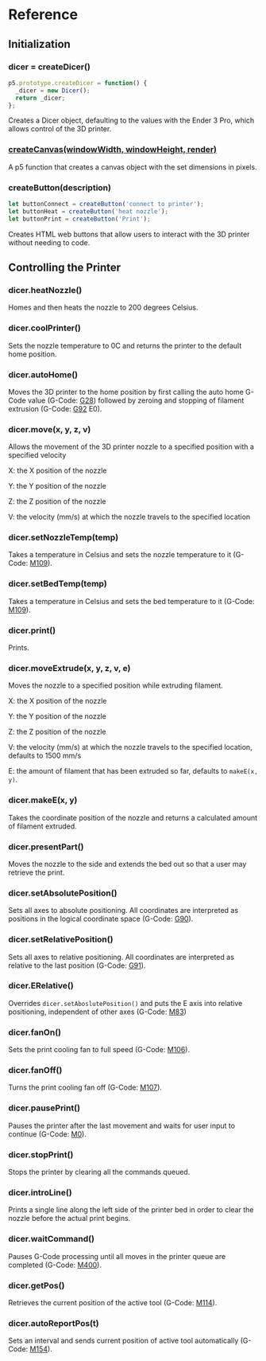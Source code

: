 # Reference

## Initialization 

### dicer = createDicer()

```javascript
p5.prototype.createDicer = function() {
  _dicer = new Dicer();
  return _dicer;
};
```
Creates a Dicer object, defaulting to the values with the Ender 3 Pro, which allows control of the 3D printer.

### [createCanvas(windowWidth, windowHeight, render)](https://p5js.org/reference/#/p5/createCanvas)

A p5 function that creates a canvas object with the set dimensions in pixels.

### createButton(description)
```javascript
let buttonConnect = createButton('connect to printer');
let buttonHeat = createButton('heat nozzle');
let buttonPrint = createButton('Print');
```
Creates HTML web buttons that allow users to interact
with the 3D printer without needing to code.


## Controlling the Printer

### dicer.heatNozzle()

Homes and then heats the nozzle to 200 degrees Celsius.

### dicer.coolPrinter()

Sets the nozzle temperature to 0C and returns the printer to the default home position.

### dicer.autoHome()

Moves the 3D printer to the home position by first calling the auto home G-Code value (G-Code: [G28](https://marlinfw.org/docs/gcode/G028.html)) followed
by zeroing and stopping of filament extrusion (G-Code: [G92](https://marlinfw.org/docs/gcode/G092.html) E0).

### dicer.move(x, y, z, v)

Allows the movement of the 3D printer nozzle to a specified position with a specified velocity

X: the X position of the nozzle

Y: the Y position of the nozzle

Z: the Z position of the nozzle

V: the velocity (mm/s) at which the nozzle travels to the specified location

### dicer.setNozzleTemp(temp)

Takes a temperature in Celsius and sets the nozzle temperature to it (G-Code: [M109](https://marlinfw.org/docs/gcode/M109.html)).

### dicer.setBedTemp(temp)

Takes a temperature in Celsius and sets the bed temperature to it (G-Code: [M109](https://marlinfw.org/docs/gcode/M109.html)).

### dicer.print()

Prints.

### dicer.moveExtrude(x, y, z, v, e)

Moves the nozzle to a specified position while extruding filament.

X: the X position of the nozzle

Y: the Y position of the nozzle

Z: the Z position of the nozzle

V: the velocity (mm/s) at which the nozzle travels to the specified location, defaults to 1500 mm/s

E: the amount of filament that has been extruded so far, defaults to `makeE(x, y)`.

### dicer.makeE(x, y)

Takes the coordinate position of the nozzle and returns a calculated amount of filament extruded.

### dicer.presentPart()

Moves the nozzle to the side and extends the bed out so that a user may retrieve the print.

### dicer.setAbsolutePosition()

Sets all axes to absolute positioning. All coordinates are interpreted as positions in the logical coordinate space (G-Code: [G90](https://marlinfw.org/docs/gcode/G090.html)).

### dicer.setRelativePosition()

Sets all axes to relative positioning. All coordinates are interpreted as relative to the last position (G-Code: [G91](https://marlinfw.org/docs/gcode/G091.html)).

### dicer.ERelative()

Overrides `dicer.setAboslutePosition()` and puts the E axis into relative positioning, independent of other axes (G-Code: [M83](https://marlinfw.org/docs/gcode/M083.html))

### dicer.fanOn()

Sets the print cooling fan to full speed (G-Code: [M106](https://marlinfw.org/docs/gcode/M106.html)).

### dicer.fanOff()

Turns the print cooling fan off (G-Code: [M107](https://marlinfw.org/docs/gcode/M107.html)).

### dicer.pausePrint()

Pauses the printer after the last movement and waits for user input to continue (G-Code: [M0](https://marlinfw.org/docs/gcode/M000-M001.html)).

### dicer.stopPrint()

Stops the printer by clearing all the commands queued.

### dicer.introLine()

Prints a single line along the left side of the printer bed in order to clear the nozzle before the actual print begins.

### dicer.waitCommand()

Pauses G-Code processing until all moves in the printer queue are completed (G-Code: [M400](https://marlinfw.org/docs/gcode/M400.html)).

### dicer.getPos()

Retrieves the current position of the active tool (G-Code: [M114](https://marlinfw.org/docs/gcode/M114.html)).

### dicer.autoReportPos(t)

Sets an interval and sends current position of active tool automatically (G-Code: [M154](https://marlinfw.org/docs/gcode/M154.html)).

